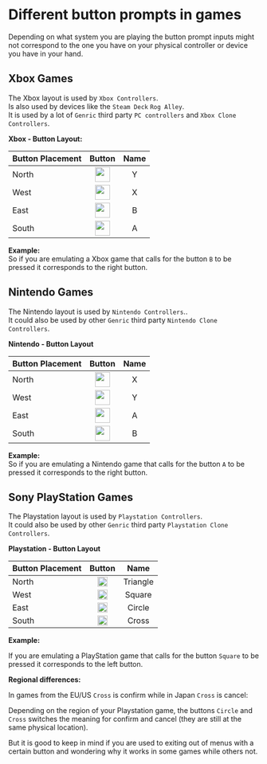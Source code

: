# Different button prompts in games

Depending on what system you are playing the button prompt inputs might not correspond to the one you have on your physical controller or device you have in your hand.

## Xbox Games
The Xbox layout is used by `Xbox Controllers`.<br>
Is also used by devices like the `Steam Deck` `Rog Alley`.<br>
It is used by a lot of  `Genric` third party `PC controllers` and `Xbox Clone Controllers`.

**Xbox - Button Layout:**<br>

| Button Placement  | Button |Name |
| :---              | :---:  |:---: |
| North             |  <img src="../../wiki_icons/kenneynl-input-pixel16×/tile_0007.png" width="30">   |Y |
| West              |  <img src="../../wiki_icons/kenneynl-input-pixel16×/tile_0006.png" width="30">    |X |
| East              |  <img src="../../wiki_icons/kenneynl-input-pixel16×/tile_0005.png" width="30">  |B |
| South             |  <img src="../../wiki_icons/kenneynl-input-pixel16×/tile_0004.png" width="30">   |A |


**Example:**<br>
So if you are emulating a Xbox game that calls for the button `B` to be pressed it corresponds to the right button.

## Nintendo Games
The Nintendo layout is used by `Nintendo Controllers`..<br>
It  could also be used by other `Genric` third party `Nintendo Clone Controllers`.

**Nintendo - Button Layout**<br>

| Button Placement  | Button |Name |
| :---              | :---:  |:---: |
| North             |  <img src="../../wiki_icons/kenneynl-input-pixel16×/tile_0006.png" width="30">   |X |
| West              |  <img src="../../wiki_icons/kenneynl-input-pixel16×/tile_0007.png" width="30">   |Y |
| East              |  <img src="../../wiki_icons/kenneynl-input-pixel16×/tile_0004.png" width="30">   |A |
| South             |  <img src="../../wiki_icons/kenneynl-input-pixel16×/tile_0005.png" width="30">   |B |


**Example:**<br>
So if you are emulating a Nintendo game that calls for the button `A` to be pressed it corresponds to the right button.

## Sony PlayStation Games
The Playstation layout is used by `Playstation Controllers`. <br>
It could also be used by other `Genric` third party `Playstation Clone Controllers`.

**Playstation - Button Layout**<br>

| Button Placement  | Button      | Name |
| :---              | :---:       |:---: |
| North             |  <img src="../../wiki_icons/playstation/playstation-triangle.png" width="20"> |Triangle |
| West              |  <img src="../../wiki_icons/playstation/playstation-square.png" width="20">   |Square |
| East              |  <img src="../../wiki_icons/playstation/playstation-circle.png" width="20">   |Circle |
| South             |  <img src="../../wiki_icons/playstation/playstation-cross.png" width="20">    |Cross |

**Example:**

If you are emulating a PlayStation game that calls for the button `Square` to be pressed it corresponds to the left button.

**Regional differences:**


In games from the EU/US `Cross` is confirm while in Japan `Cross` is cancel:

Depending on the region of your Playstation game, the buttons `Circle` and `Cross` switches the meaning for confirm and cancel (they are still at the same physical location).

But it is good to keep in mind if you are used to exiting out of menus with a certain button and wondering why it works in some games while others not.


